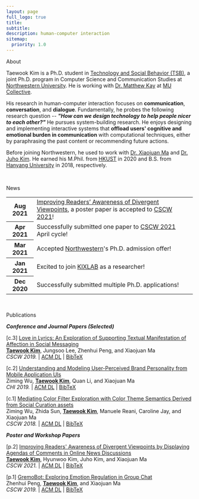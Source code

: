 ```yaml
---
layout: page
full_logo: true
title: 
subtitle: 
description: human-computer interaction
sitemap:
  priority: 1.0
---
```

<p id="describe-text">About</p>
Taewook Kim is a Ph.D. student in <a href="https://tsb.northwestern.edu/" target="_blank">Technology and Social Behavior (TSB)</a>, a joint Ph.D. program in Computer Science and Communication Studies at <a href="https://northwestern.edu/" target="_blank">Northwestern University</a>. He is working with <a href="http://www.mjskay.com/" target="_blank">Dr. Matthew Kay</a> at <a href="https://mucollective.northwestern.edu/" target="_blank">MU Collective</a>.

His research in human-computer interaction focuses on <b>communication</b>, <b>conversation</b>, and <b>dialogue</b>. Fundamentally, he probes the following research question -- <i><b>"How can we design technology to help people nicer to each other?"</b></i> He pursues system-building research. He enjoys designing and implementing interactive systems that <b>offload users' cognitive and emotional burden in communication</b> with computational techniques, either by paraphrasing the past content or recommending future actions.<br>

Before joining Northwestern, he used to work with <a href="https://www.cse.ust.hk/~mxj/" target="_blank">Dr. Xiaojuan Ma</a> and <a href="https://juhokim.com/index.html" target="_blank">Dr. Juho Kim</a>. He earned his M.Phil. from <a href="https://hkust.edu.hk/home" target="_blank">HKUST</a> in 2020 and B.S. from <a href="https://www.hanyang.ac.kr/web/eng" target="_blank">Hanyang University</a> in 2018, respectively.

<br>
<div class="news">
	<p id="describe-text">News</p>
	<div class="table-responsive">
		<table class="table table-sm table-borderless">
			<tbody>
			<tr>
				<th scope="row">Aug 2021</th>
				<td><a href="../assets/CSCW_Hagendas.pdf" target="_blank">Improving Readers’ Awareness of Divergent Viewpoints</a>, a poster paper is accepted to <a href="https://cscw.acm.org/2021/" target="_blank">CSCW 2021</a>!</td>
			</tr>
			<tr>
				<th scope="row">Apr 2021</th>
				<td>Successfully submitted one paper to <a href="https://cscw.acm.org/2021/" target="_blank">CSCW 2021</a> April cycle!</td>
			</tr>
			<tr>
				<th scope="row">Mar 2021</th>
				<td>Accepted <a href="https://northwestern.edu/" target="_blank">Northwestern</a>'s Ph.D. admission offer!</td>
			</tr>
			<tr>
				<th scope="row">Jan 2021</th>
				<td>Excited to join <a href="https://www.kixlab.org/" target="_blank">KIXLAB</a> as a researcher!</td>
			</tr>
			<tr>
				<th scope="row">Dec 2020</th>
				<td>Successfully submitted multiple Ph.D. applications!</td>
			</tr>
			</tbody>
		</table>
	</div>
</div>

<br>
<p id="describe-text">Publications</p>
<h7><b><i>Conference and Journal Papers (Selected)</i></b></h7>

[c.3] <a href="../assets/CSCW_Lily.pdf" target="_blank">Love in Lyrics: An Exploration of Supporting Textual Manifestation of Affection in Social Messaging</a><br>
<b><u>Taewook Kim</u></b>, Jungsoo Lee, Zhenhui Peng, and Xiaojuan Ma<br>
<i>CSCW 2019.</i> | <a href="https://doi.org/10.1145/3359181" target="_blank">ACM DL</a> | <a href="../assets/CSCW_Lily_BibTex.txt" target="_blank">BibTeX</a>

[c.2] <a href="../assets/CHI_UI.pdf" target="_blank">Understanding and Modeling User-Perceived Brand Personality from Mobile Application UIs</a><br>
Ziming Wu, <b><u>Taewook Kim</u></b>, Quan Li, and Xiaojuan Ma<br>
<i>CHI 2019.</i> | <a href="https://doi.org/10.1145/3290605.3300443" target="_blank">ACM DL</a> | <a href="../assets/CHI_UI_BibTex.txt" target="_blank">BibTeX</a>

[c.1] <a href="../assets/CSCW_IFIL.pdf" target="_blank">Mediating Color Filter Exploration with Color Theme Semantics Derived from Social Curation assets</a><br>
Ziming Wu, Zhida Sun, <b><u>Taewook Kim</u></b>, Manuele Reani, Caroline Jay, and Xiaojuan Ma<br>
<i>CSCW 2018.</i> | <a href="https://doi.org/10.1145/3274456" target="_blank">ACM DL</a> | <a href="../assets/CSCW_IFIL_BibTex.txt" target="_blank">BibTeX</a>

<h7><b><i>Poster and Workshop Papers</i></b></h7>

[p.2] <a href="../assets/CSCW_Hagendas.pdf" target="_blank">Improving Readers' Awareness of Divergent Viewpoints by Displaying Agendas of Comments in Online News Discussions</a><br> <b><u>Taewook Kim</u></b>, Hyunwoo Kim, Juho Kim, and Xiaojuan Ma<br>
<i>CSCW 2021.</i> | <a href="https://doi.org/10.1145/3462204.3481761" target="_blank">ACM DL</a> | <a href="../assets/CSCW_Hagendas_BibTex.txt" target="_blank">BibTeX</a>

[p.1] <a href="../assets/CSCW_GremoBot.pdf" target="_blank">GremoBot: Exploring Emotion Regulation in Group Chat</a><br>
Zhenhui Peng, <b><u>Taewook Kim</u></b>, and Xiaojuan Ma<br>
<i>CSCW 2019.</i> | <a href="https://doi.org/10.1145/3311957.3359472" target="_blank">ACM DL</a> | <a href="../assets/CSCW_Gremo_BibTex.txt" target="_blank">BibTeX</a>

<br>
